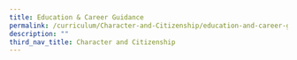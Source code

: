 ```yaml
---
title: Education & Career Guidance
permalink: /curriculum/Character-and-Citizenship/education-and-career-guidance/permalink/
description: ""
third_nav_title: Character and Citizenship
---
```

